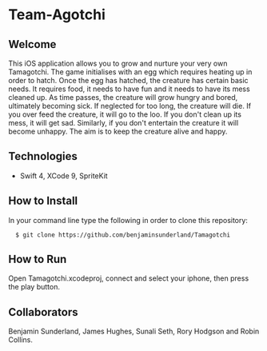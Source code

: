 # Team-Agotchi

Welcome 
-----
This iOS application allows you to grow and nurture your very own Tamagotchi. The game initialises with an egg which requires heating up in order to hatch. Once the egg has hatched, the creature has certain basic needs. It requires food, it needs to have fun and it needs to have its mess cleaned up. As time passes, the creature will grow hungry and bored, ultimately becoming sick. If neglected for too long, the creature will die. If you over feed the creature, it will go to the loo. If you don't clean up its mess, it will get sad. Similarly, if you don't entertain the creature it will become unhappy. The aim is to keep the creature alive and happy.

Technologies
-----
- Swift 4, XCode 9, SpriteKit

How to Install
-----
In your command line type the following in order to clone this repository:
````
  $ git clone https://github.com/benjaminsunderland/Tamagotchi
````

How to Run
-----
Open Tamagotchi.xcodeproj, connect and select your iphone, then press the play button.

Collaborators
----
Benjamin Sunderland, James Hughes, Sunali Seth, Rory Hodgson and Robin Collins.
